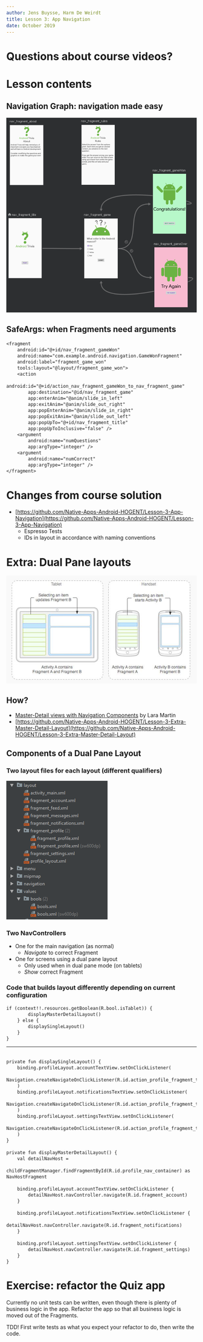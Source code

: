 ```yaml
---
author: Jens Buysse, Harm De Weirdt
title: Lesson 3: App Navigation
date: October 2019
---
```


# Questions about course videos?

# Lesson contents

## Navigation Graph: navigation made easy

![Navigation Graph Screenshot](assets/img/navigation_graph.PNG)

## SafeArgs: when Fragments need arguments

```
<fragment
    android:id="@+id/nav_fragment_gameWon"
    android:name="com.example.android.navigation.GameWonFragment"
    android:label="fragment_game_won"
    tools:layout="@layout/fragment_game_won">
    <action
        android:id="@+id/action_nav_fragment_gameWon_to_nav_fragment_game"
        app:destination="@id/nav_fragment_game"
        app:enterAnim="@anim/slide_in_left"
        app:exitAnim="@anim/slide_out_right"
        app:popEnterAnim="@anim/slide_in_right"
        app:popExitAnim="@anim/slide_out_left"
        app:popUpTo="@+id/nav_fragment_title"
        app:popUpToInclusive="false" />
    <argument
        android:name="numQuestions"
        app:argType="integer" />
    <argument
        android:name="numCorrect"
        app:argType="integer" />
</fragment>
```

# Changes from course solution

* [https://github.com/Native-Apps-Android-HOGENT/Lesson-3-App-Navigation](https://github.com/Native-Apps-Android-HOGENT/Lesson-3-App-Navigation)
    * Espresso Tests
    * IDs in layout in accordance with naming conventions

# Extra: Dual Pane layouts

![Example dual pane layouts](assets/img/dualpane.jpg)

## How?

* [Master-Detail views with Navigation Components](https://proandroiddev.com/master-detail-views-with-navigation-components-a20405f31974) by Lara Martin
* [https://github.com/Native-Apps-Android-HOGENT/Lesson-3-Extra-Master-Detail-Layout](https://github.com/Native-Apps-Android-HOGENT/Lesson-3-Extra-Master-Detail-Layout)

## Components of a Dual Pane Layout

### Two layout files for each layout (different qualifiers)
![Resource folder structure when using qualifiers](assets/img/qualifiers.PNG)

### Two NavControllers

* One for the main navigation (as normal)
    * _Navigate_ to correct Fragment
* One for screens using a dual pane layout
    * Only used when in dual pane mode (on tablets)
    * _Show_ correct Fragment

### Code that builds layout differently depending on current configuration
```
if (context!!.resources.getBoolean(R.bool.isTablet)) {
        displayMasterDetailLayout()
    } else {
        displaySingleLayout()
    }
}
```

---

```

private fun displaySingleLayout() {
    binding.profileLayout.accountTextView.setOnClickListener(
        Navigation.createNavigateOnClickListener(R.id.action_profile_fragment_to_fragment_account)
    )
    binding.profileLayout.notificationsTextView.setOnClickListener(
        Navigation.createNavigateOnClickListener(R.id.action_profile_fragment_to_fragment_notifications)
    )
    binding.profileLayout.settingsTextView.setOnClickListener(
        Navigation.createNavigateOnClickListener(R.id.action_profile_fragment_to_fragment_settings)
    )
}

private fun displayMasterDetailLayout() {
    val detailNavHost =
        childFragmentManager.findFragmentById(R.id.profile_nav_container) as NavHostFragment

    binding.profileLayout.accountTextView.setOnClickListener {
        detailNavHost.navController.navigate(R.id.fragment_account)
    }

    binding.profileLayout.notificationsTextView.setOnClickListener {
        detailNavHost.navController.navigate(R.id.fragment_notifications)
    }

    binding.profileLayout.settingsTextView.setOnClickListener {
        detailNavHost.navController.navigate(R.id.fragment_settings)
    }
}
```

# Exercise: refactor the Quiz app

Currently no unit tests can be written, even though there is plenty of business logic in the app.
Refactor the app so that all business logic is moved out of the Fragments. 

TDD! First write tests as what you expect your refactor to do, then write the code. 

